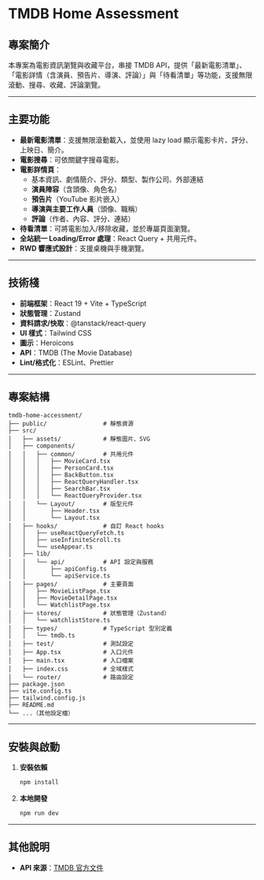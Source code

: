 # TMDB Home Assessment

## 專案簡介

本專案為電影資訊瀏覽與收藏平台，串接 TMDB API，提供「最新電影清單」、「電影詳情（含演員、預告片、導演、評論）」與「待看清單」等功能，支援無限滾動、搜尋、收藏、評論瀏覽。

---

## 主要功能

- **最新電影清單**：支援無限滾動載入，並使用 lazy load 顯示電影卡片、評分、上映日、簡介。
- **電影搜尋**：可依關鍵字搜尋電影。
- **電影詳情頁**：
  - 基本資訊、劇情簡介、評分、類型、製作公司、外部連結
  - **演員陣容**（含頭像、角色名）
  - **預告片**（YouTube 影片嵌入）
  - **導演與主要工作人員**（頭像、職稱）
  - **評論**（作者、內容、評分、連結）
- **待看清單**：可將電影加入/移除收藏，並於專屬頁面瀏覽。
- **全站統一 Loading/Error 處理**：React Query + 共用元件。
- **RWD 響應式設計**：支援桌機與手機瀏覽。

---

## 技術棧

- **前端框架**：React 19 + Vite + TypeScript
- **狀態管理**：Zustand
- **資料請求/快取**：@tanstack/react-query
- **UI 樣式**：Tailwind CSS
- **圖示**：Heroicons
- **API**：TMDB (The Movie Database)
- **Lint/格式化**：ESLint、Prettier

---

## 專案結構

```
tmdb-home-accessment/
├── public/                # 靜態資源
├── src/
│   ├── assets/            # 靜態圖片、SVG
│   ├── components/
│   │   ├── common/        # 共用元件
│   │   │   ├── MovieCard.tsx
│   │   │   ├── PersonCard.tsx
│   │   │   ├── BackButton.tsx
│   │   │   ├── ReactQueryHandler.tsx
│   │   │   ├── SearchBar.tsx
│   │   │   └── ReactQueryProvider.tsx
│   │   └── Layout/        # 版型元件
│   │       ├── Header.tsx
│   │       └── Layout.tsx
│   ├── hooks/             # 自訂 React hooks
│   │   ├── useReactQueryFetch.ts
│   │   ├── useInfiniteScroll.ts
│   │   └── useAppear.ts
│   ├── lib/
│   │   └── api/           # API 設定與服務
│   │       ├── apiConfig.ts
│   │       └── apiService.ts
│   ├── pages/             # 主要頁面
│   │   ├── MovieListPage.tsx
│   │   ├── MovieDetailPage.tsx
│   │   └── WatchlistPage.tsx
│   ├── stores/            # 狀態管理（Zustand）
│   │   └── watchlistStore.ts
│   ├── types/             # TypeScript 型別定義
│   │   └── tmdb.ts
│   ├── test/              # 測試設定
│   ├── App.tsx            # 入口元件
│   ├── main.tsx           # 入口檔案
│   ├── index.css          # 全域樣式
│   └── router/            # 路由設定
├── package.json
├── vite.config.ts
├── tailwind.config.js
├── README.md
└── ...（其他設定檔）
```

---

## 安裝與啟動

1. **安裝依賴**
   ```bash
   npm install
   ```

2. **本地開發**
   ```bash
   npm run dev
   ```

---

## 其他說明

- **API 來源**：[TMDB 官方文件](https://developers.themoviedb.org/3)